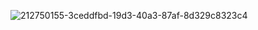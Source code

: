 ![212750155-3ceddfbd-19d3-40a3-87af-8d329c8323c4](https://github.com/npmmew20/npmmew20/assets/168559714/fc007396-3406-408f-abae-33f255fd3d73)
